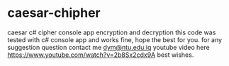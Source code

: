 # caesar-chipher
caesar c# cipher console app encryption and decryption
this code was tested with c# console app and works fine,
hope the best for you.
for any suggestion question contact me dym@ntu.edu.iq
youtube video here https://www.youtube.com/watch?v=2b8Sx2cdx9A
best wishes.
